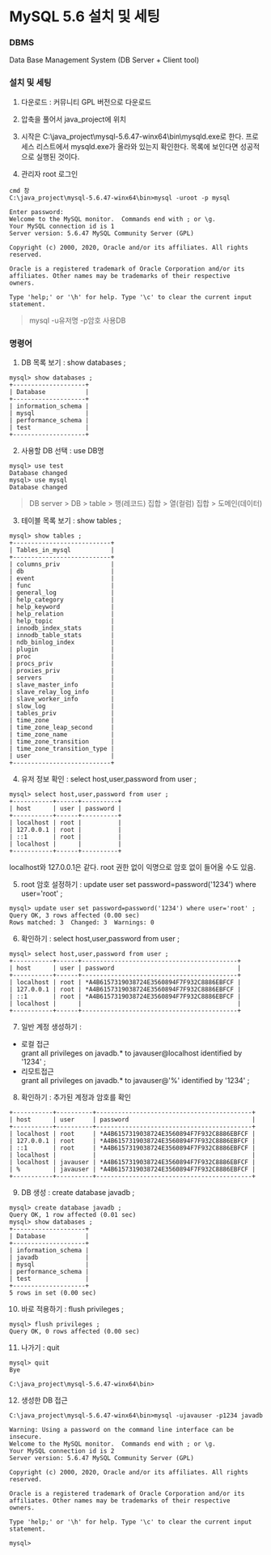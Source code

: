 # MySQL 5.6 설치 및 세팅
### DBMS
Data Base Management System (DB Server + Client tool) 

### 설치 및 세팅
1. 다운로드 : 커뮤니티 GPL 버전으로 다운로드

2. 압축을 풀어서 java_project에 위치

3. 시작은 C:\java_project\mysql-5.6.47-winx64\bin\mysqld.exe로 한다.
프로세스 리스트에서 mysqld.exe가 올라와 있는지 확인한다. 목록에 보인다면 성공적으로 실행된 것이다.

4. 관리자 root 로그인
```
cmd 창
C:\java_project\mysql-5.6.47-winx64\bin>mysql -uroot -p mysql
```
```
Enter password:
Welcome to the MySQL monitor.  Commands end with ; or \g.
Your MySQL connection id is 1
Server version: 5.6.47 MySQL Community Server (GPL)

Copyright (c) 2000, 2020, Oracle and/or its affiliates. All rights reserved.

Oracle is a registered trademark of Oracle Corporation and/or its
affiliates. Other names may be trademarks of their respective
owners.

Type 'help;' or '\h' for help. Type '\c' to clear the current input statement.
```
> mysql -u유저명 -p암호 사용DB

### 명령어
1. DB 목록 보기 : show databases ;
```        
mysql> show databases ;
+--------------------+
| Database           |
+--------------------+
| information_schema |
| mysql              |
| performance_schema |
| test               |
+--------------------+
```
2. 사용할 DB 선택 : use DB명
```
mysql> use test
Database changed
mysql> use mysql
Database changed
```

> DB server > DB > table > 행(레코드) 집합 > 열(컬럼) 집합 > 도메인(데이터)

3. 테이블 목록 보기 : show tables ;
```
mysql> show tables ;
+---------------------------+
| Tables_in_mysql           |
+---------------------------+
| columns_priv              |
| db                        |
| event                     |
| func                      |
| general_log               |
| help_category             |
| help_keyword              |
| help_relation             |
| help_topic                |
| innodb_index_stats        |
| innodb_table_stats        |
| ndb_binlog_index          |
| plugin                    |
| proc                      |
| procs_priv                |
| proxies_priv              |
| servers                   |
| slave_master_info         |
| slave_relay_log_info      |
| slave_worker_info         |
| slow_log                  |
| tables_priv               |
| time_zone                 |
| time_zone_leap_second     |
| time_zone_name            |
| time_zone_transition      |
| time_zone_transition_type |
| user                      |
+---------------------------+
```

4. 유저 정보 확인 : select host,user,password from user ;
```
mysql> select host,user,password from user ;
+-----------+------+----------+
| host      | user | password |
+-----------+------+----------+
| localhost | root |          |
| 127.0.0.1 | root |          |
| ::1       | root |          |
| localhost |      |          |
+-----------+------+----------+
```
localhost와 127.0.0.1은 같다. root 권한 없이 익명으로 암호 없이 들어올 수도 있음.

5. root 암호 설정하기 : update user set password=password('1234') where user='root' ;
```
mysql> update user set password=password('1234') where user='root' ;
Query OK, 3 rows affected (0.00 sec)
Rows matched: 3  Changed: 3  Warnings: 0
```

6. 확인하기 : select host,user,password from user ;
```
mysql> select host,user,password from user ;
+-----------+------+-------------------------------------------+
| host      | user | password                                  |
+-----------+------+-------------------------------------------+
| localhost | root | *A4B6157319038724E3560894F7F932C8886EBFCF |
| 127.0.0.1 | root | *A4B6157319038724E3560894F7F932C8886EBFCF |
| ::1       | root | *A4B6157319038724E3560894F7F932C8886EBFCF |
| localhost |      |                                           |
+-----------+------+-------------------------------------------+
```

7. 일반 계정 생성하기 :     
+ 로컬 접근  
grant all privileges on javadb.* to javauser@localhost
identified by '1234' ;      
+ 리모트접근     
grant all privileges on javadb.* to javauser@'%'
identified by '1234' ;

8. 확인하기 : 추가된 계정과 암호를 확인
```
+-----------+----------+-------------------------------------------+
| host      | user     | password                                  |
+-----------+----------+-------------------------------------------+
| localhost | root     | *A4B6157319038724E3560894F7F932C8886EBFCF |
| 127.0.0.1 | root     | *A4B6157319038724E3560894F7F932C8886EBFCF |
| ::1       | root     | *A4B6157319038724E3560894F7F932C8886EBFCF |
| localhost |          |                                           |
| localhost | javauser | *A4B6157319038724E3560894F7F932C8886EBFCF |
| %         | javauser | *A4B6157319038724E3560894F7F932C8886EBFCF |
+-----------+----------+-------------------------------------------+
```

9. DB 생성 : create database javadb ;
```
mysql> create database javadb ;
Query OK, 1 row affected (0.01 sec)
mysql> show databases ;
+--------------------+
| Database           |
+--------------------+
| information_schema |
| javadb             |
| mysql              |
| performance_schema |
| test               |
+--------------------+
5 rows in set (0.00 sec)
```

10. 바로 적용하기 : flush privileges ;
```
mysql> flush privileges ;
Query OK, 0 rows affected (0.00 sec)
```

11. 나가기 : quit
```
mysql> quit
Bye

C:\java_project\mysql-5.6.47-winx64\bin>
```

12. 생성한 DB 접근
```
C:\java_project\mysql-5.6.47-winx64\bin>mysql -ujavauser -p1234 javadb

Warning: Using a password on the command line interface can be insecure.
Welcome to the MySQL monitor.  Commands end with ; or \g.
Your MySQL connection id is 2
Server version: 5.6.47 MySQL Community Server (GPL)

Copyright (c) 2000, 2020, Oracle and/or its affiliates. All rights reserved.

Oracle is a registered trademark of Oracle Corporation and/or its
affiliates. Other names may be trademarks of their respective
owners.

Type 'help;' or '\h' for help. Type '\c' to clear the current input statement.

mysql>
```